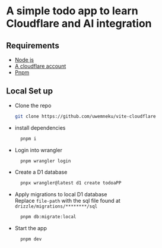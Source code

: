 # A simple todo app to learn Cloudflare and AI integration

## Requirements
 - [Node js](https://nodejs.org/en/download)
 - [A cloudflare account](https://www.cloudflare.com/)
 - [Pnpm](https://pnpm.io/installation)

## Local Set up
- Clone the repo
  ```bash
  git clone https://github.com/uwemneku/vite-cloudflare
  ```
- install dependencies
  ```bash
    pnpm i
  ```
- Login into wrangler
  ```bash
    pnpm wrangler login
  ```
- Create a D1 database
  ```bash
    pnpx wrangler@latest d1 create todoaPP
  ```

- Apply migrations to local D1 database
  <br>
  Replace `file-path` with the sql file found at `drizzle/migrations/********/sql`
  ```bash
    pnpm db:migrate:local
  ```
- Start the app
  ```bash
    pnpm dev
  ```

